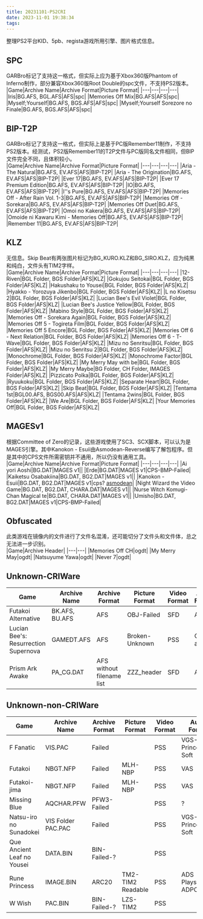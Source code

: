 ```yaml
---
title: 20231101-PS2CRI
date: 2023-11-01 19:38:34
tags:
---
```

整理PS2平台KID、5pb、regista游戏所用引擎、图片格式信息。
## SPC
GARBro标记了支持这一格式，但实际上应为基于Xbox360版Phantom of Inferno制作，部分兼容Xbox360版Root Double的spc文件，不支持PS2版本。  
|Game|Archive Name|Archive Format|Picture Format|
|---|---|---|---|
|Iris|BG.AFS, BGL.AFS|AFS|spc|
|Memories Off Mix|BG.AFS|AFS|spc|
|Myself;Yourself|BG.AFS, BGS.AFS|AFS|spc|
|Myself;Yourself Sorezore no Finale|BG.AFS, BGS.AFS|AFS|spc|
## BIP-T2P
GARBro标记了支持这一格式，但实际上是基于PC版Remember11制作，不支持PS2版本。经测试，PS2版Remember11的T2P文件与PC版同名文件相同，但BIP文件完全不同，且体积较小。  
|Game|Archive Name|Archive Format|Picture Format|
|---|---|---|---|
|Aria - The Natural|BG.AFS, EV.AFS|AFS|BIP-T2P|
|Aria - The Origination|BG.AFS, EV.AFS|AFS|BIP-T2P|
|Ever 17|BG.AFS, EV.AFS|AFS|BIP-T2P|
|Ever 17 Premium Edition|BG.AFS, EV.AFS|AFS|BIP-T2P|
|IO|BG.AFS, EV.AFS|AFS|BIP-T2P|
|I''s Pure|BG.AFS, EV.AFS|AFS|BIP-T2P|
|Memories Off - After Rain Vol. 1-3|BG.AFS, EV.AFS|AFS|BIP-T2P|
|Memories Off - Sorekara|BG.AFS, EV.AFS|AFS|BIP-T2P|
|Memories Off Duet|BG.AFS, EV.AFS|AFS|BIP-T2P|
|Omoi no Kakera|BG.AFS, EV.AFS|AFS|BIP-T2P|
|Omoide ni Kawaru Kimi - Memories Off|BG.AFS, EV.AFS|AFS|BIP-T2P|
|Remember 11|BG.AFS, EV.AFS|AFS|BIP-T2P|
## KLZ
无信息。Skip Beat有两张图片标记为BG_KURO.KLZ和BG_SIRO.KLZ，应为纯黑和纯白，文件头有TIM2字样。  
|Game|Archive Name|Archive Format|Picture Format|
|---|---|---|---|
|12-Riven|BGL Folder, BGS Folder|AFS|KLZ|
|Gokujou Seitokai|BGL Folder, BGS Folder|AFS|KLZ|
|Hakushaku to Yousei|BGL Folder, BGS Folder|AFS|KLZ|
|Hyakko - Yorozuya Jikenbo|BGL Folder, BGS Folder|AFS|KLZ|
|L no Kisetsu 2|BGL Folder, BGS Folder|AFS|KLZ|
|Lucian Bee's Evil Violet|BGL Folder, BGS Folder|AFS|KLZ|
|Lucian Bee's Justice Yellow|BGL Folder, BGS Folder|AFS|KLZ|
|Mabino Style|BGL Folder, BGS Folder|AFS|KLZ|
|Memories Off - Sorekara Again|BGL Folder, BGS Folder|AFS|KLZ|
|Memories Off 5 - Togireta Film|BGL Folder, BGS Folder|AFS|KLZ|
|Memories Off 5 Encore|BGL Folder, BGS Folder|AFS|KLZ|
|Memories Off 6 - Next Relation|BGL Folder, BGS Folder|AFS|KLZ|
|Memories Off 6 - T-Wave|BGL Folder, BGS Folder|AFS|KLZ|
|Mizu no Senritsu|BGL Folder, BGS Folder|AFS|KLZ|
|Mizu no Senritsu 2|BGL Folder, BGS Folder|AFS|KLZ|
|Monochrome|BGL Folder, BGS Folder|AFS|KLZ|
|Monochrome Factor|BGL Folder, BGS Folder|AFS|KLZ|
|My Merry May with be|BGL Folder, BGS Folder|AFS|KLZ|
|My Merry Maybe|BG Folder, CH Folder, IMAGES Folder|AFS|KLZ|
|Pizzicato Polka|BGL Folder, BGS Folder|AFS|KLZ|
|Ryuukoku|BGL Folder, BGS Folder|AFS|KLZ|
|Separate Heart|BGL Folder, BGS Folder|AFS|KLZ|
|Skip Beat|BGL Folder, BGS Folder|AFS|KLZ|
|Tentama 1st|BGL00.AFS, BGS00.AFS|AFS|KLZ|
|Tentama 2wins|BGL Folder, BGS Folder|AFS|KLZ|
|We Are|BGL Folder, BGS Folder|AFS|KLZ|
|Your Memories Off|BGL Folder, BGS Folder|AFS|KLZ|
## MAGESv1
根据Committee of Zero的记录，这些游戏使用了SC3、SCX脚本，可以认为是MAGES引擎。其中Kanokon - Esuii由Asmodean-Reverse编写了解包程序。但是其中的CPS文件所需密钥并不通用，所以仍没有通用工具。  
|Game|Archive Name|Archive Format|Picture Format|
|---|---|---|---|
|Ai yori Aoshi|BG.DAT|MAGES v1||
|Erde|BG.DAT|MAGES v1|CPS-BMP-Failed|
|Kaiketsu Osabakiina|BG.DAT, BG2.DAT|MAGES v1||
|Kanokon - Esuii|BG.DAT, BG2.DAT|MAGES v1|cps? [asmodean](http://asmodean.reverse.net/pages/exkkesui.html)|
|Night Wizard the Video Game|BG.DAT, BG2.DAT, CHARA.DAT|MAGES v1||
|Nurse Witch Komugi-Chan Magical te|BG.DAT, CHARA.DAT|MAGES v1||
|Umisho|BG.DAT, BG2.DAT|MAGES v1|CPS-BMP-Failed|
## Obfuscated
此类游戏在镜像内的文件进行了文件名混淆，还可能切分了文件头和文件体，总之无法进一步识别。  
|Game|Archive Header|
|---|---|
|Memories Off CH|ogdt|
|My Merry May|ogdt|
|Natsuyume Yawa|ogdt|
|Never 7|ogdt|
## Unknown-CRIWare
|Game|Archive Name|Archive Format|Picture Format|Video Format|Audio Format|
|---|---|---|---|---|---|
|Futakoi Alternative|BK.AFS, BU.AFS|AFS|OBJ-Failed|SFD|ADX|
|Lucian Bee's: Resurrection Supernova|GAMEDT.AFS|AFS|Broken-Unknown|PSS|CRI-adx?|
|Prism Ark Awake|PA_CG.DAT|AFS without filename list|ZZZ_header|SFD|ADX|
## Unknown-non-CRIWare
|Game|Archive Name|Archive Format|Picture Format|Video Format|Audio Format|
|---|---|---|---|---|---|
|F Fanatic|VIS.PAC|Failed||PSS|VGS-Princess Soft|
|Futakoi|NBGT.NFP|Failed|MLH-NBP|PSS|VAS|
|Futakoi-jima|NBGT.NFP|Failed|MLH-NBP|PSS|VAS|
|Missing Blue|AQCHAR.PFW|PFW3-Failed||PSS|?|
|Natsu-iro no Sunadokei|VIS Folder PAC.PAC|Failed||PSS|VGS-Princess Soft|
|Que Ancient Leaf no Yousei|DATA.BIN|BIN-Failed-?||PSS||
|Rune Princess|IMAGE.BIN|ARC20|TM2-TIM2 Readable|PSS|ADS Playstation-ADPCM|
|W Wish|PAC.BIN|BIN-Failed-?|LZS-TIM2|PSS||